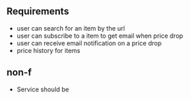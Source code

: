 
## Requirements

- user can search for an item by the url
- user can subscribe to a item to get email when price drop
- user can receive email notification on a price drop
- price history for items

## non-f

- Service should be 